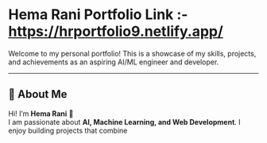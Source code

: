 # Hema Rani Portfolio Link :- https://hrportfolio9.netlify.app/

Welcome to my personal portfolio! This is a showcase of my skills, projects, and achievements as an aspiring AI/ML engineer and developer.

---

## 🌟 About Me

Hi! I’m **Hema Rani** 👋  
I am passionate about **AI, Machine Learning, and Web Development**. I enjoy building projects that combine
